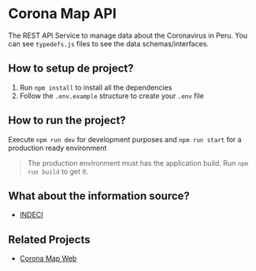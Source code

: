 # Corona Map API

The REST API Service to manage data about the Coronavirus in Peru. You can see
`typedefs.js` files to see the data schemas/interfaces.

## How to setup de project?

1. Run `npm install` to install all the dependencies
2. Follow the `.env.example` structure to create your `.env` file

## How to run the project?

Execute `npm run dev` for development purposes and `npm run start` for a
production ready environment

> The production environment must has the application build. Run `npm run build`
> to get it.

## What about the information source?

- [INDECI](https://www.indeci.gob.pe/informe/reportes-preliminares-complementarios-emergencias/?title=CORONAVIRUS&tipo_alerta=&anos_alertas=0)

## Related Projects

- [Corona Map Web](https://github.com/rqbazan/corona-map-web)

